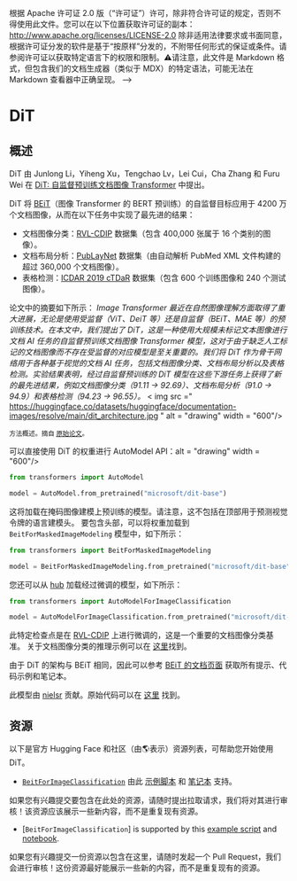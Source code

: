 <!--版权所有2022年HuggingFace团队保留所有权利。-->
根据 Apache 许可证 2.0 版（“许可证”）许可，除非符合许可证的规定，否则不得使用此文件。您可以在以下位置获取许可证的副本：
http://www.apache.org/licenses/LICENSE-2.0
除非适用法律要求或书面同意，根据许可证分发的软件是基于“按原样”分发的，不附带任何形式的保证或条件。请参阅许可证以获取特定语言下的权限和限制。⚠️请注意，此文件是 Markdown 格式，但包含我们的文档生成器（类似于 MDX）的特定语法，可能无法在 Markdown 查看器中正确呈现。
-->

# DiT

## 概述

DiT 由 Junlong Li，Yiheng Xu，Tengchao Lv，Lei Cui，Cha Zhang 和 Furu Wei 在 [DiT: 自监督预训练文档图像 Transformer](https://arxiv.org/abs/2203.02378) 中提出。

DiT 将 [BEiT](beit)（图像 Transformer 的 BERT 预训练）的自监督目标应用于 4200 万个文档图像，从而在以下任务中实现了最先进的结果：

- 文档图像分类：[RVL-CDIP](https://www.cs.cmu.edu/~aharley/rvl-cdip/) 数据集（包含 400,000 张属于 16 个类别的图像）。
- 文档布局分析：[PubLayNet](https://github.com/ibm-aur-nlp/PubLayNet) 数据集（由自动解析 PubMed XML 文件构建的超过 360,000 个文档图像）。
- 表格检测：[ICDAR 2019 cTDaR](https://github.com/cndplab-founder/ICDAR2019_cTDaR) 数据集（包含 600 个训练图像和 240 个测试图像）。

论文中的摘要如下所示：
*Image Transformer 最近在自然图像理解方面取得了重大进展，无论是使用受监督（ViT、DeiT 等）还是自监督（BEiT、MAE 等）的预训练技术。在本文中，我们提出了 DiT，这是一种使用大规模未标记文本图像进行文档 AI 任务的自监督预训练文档图像 Transformer 模型，这对于由于缺乏人工标记的文档图像而不存在受监督的对应模型是至关重要的。我们将 DiT 作为骨干网络用于各种基于视觉的文档 AI 任务，包括文档图像分类、文档布局分析以及表格检测。实验结果表明，经过自监督预训练的 DiT 模型在这些下游任务上获得了新的最先进结果，例如文档图像分类（91.11 → 92.69）、文档布局分析（91.0 → 94.9）和表格检测（94.23 → 96.55）。*
< img src =" https://huggingface.co/datasets/huggingface/documentation-images/resolve/main/dit_architecture.jpg "
alt = "drawing" width = "600"/> 

<small> 方法概述。摘自 [原始论文](https://arxiv.org/abs/2203.02378)。</small>

可以直接使用 DiT 的权重进行 AutoModel API：alt = "drawing" width = "600"/> 

```python
from transformers import AutoModel

model = AutoModel.from_pretrained("microsoft/dit-base")
```

这将加载在掩码图像建模上预训练的模型。请注意，这不包括在顶部用于预测视觉令牌的语言建模头。
要包含头部，可以将权重加载到 `BeitForMaskedImageModeling` 模型中，如下所示：

```python
from transformers import BeitForMaskedImageModeling

model = BeitForMaskedImageModeling.from_pretrained("microsoft/dit-base")
```

您还可以从 [hub](https://huggingface.co/models?other=dit) 加载经过微调的模型，如下所示：

```python
from transformers import AutoModelForImageClassification

model = AutoModelForImageClassification.from_pretrained("microsoft/dit-base-finetuned-rvlcdip")
```
此特定检查点是在 [RVL-CDIP](https://www.cs.cmu.edu/~aharley/rvl-cdip/) 上进行微调的，这是一个重要的文档图像分类基准。
关于文档图像分类的推理示例可以在 [这里](https://github.com/NielsRogge/Transformers-Tutorials/blob/master/DiT/Inference_with_DiT_(Document_Image_Transformer)_for_document_image_classification.ipynb)找到。

由于 DiT 的架构与 BEiT 相同，因此可以参考 [BEiT 的文档页面](beit) 获取所有提示、代码示例和笔记本。

此模型由 [nielsr](https://huggingface.co/nielsr) 贡献。原始代码可以在 [这里](https://github.com/microsoft/unilm/tree/master/dit) 找到。





## 资源

以下是官方 Hugging Face 和社区（由🌎表示）资源列表，可帮助您开始使用 DiT。
<PipelineTag pipeline="image-classification"/>
- [`BeitForImageClassification`](https://github.com/huggingface/transformers/tree/main/examples/pytorch/image-classification) 由此 [示例脚本](https://github.com/huggingface/transformers/tree/main/examples/pytorch/image-classification) 和 [笔记本](https://colab.research.google.com/github/huggingface/notebooks/blob/main/examples/image_classification.ipynb) 支持。

如果您有兴趣提交要包含在此处的资源，请随时提出拉取请求，我们将对其进行审核！该资源应该展示一些新内容，而不是重复现有资源。

- [`BeitForImageClassification`] is supported by this [example script](https://github.com/huggingface/transformers/tree/main/examples/pytorch/image-classification) and [notebook](https://colab.research.google.com/github/huggingface/notebooks/blob/main/examples/image_classification.ipynb).

如果您有兴趣提交一份资源以包含在这里，请随时发起一个 Pull Request，我们会进行审核！这份资源最好能展示一些新的内容，而不是重复现有的资源。
